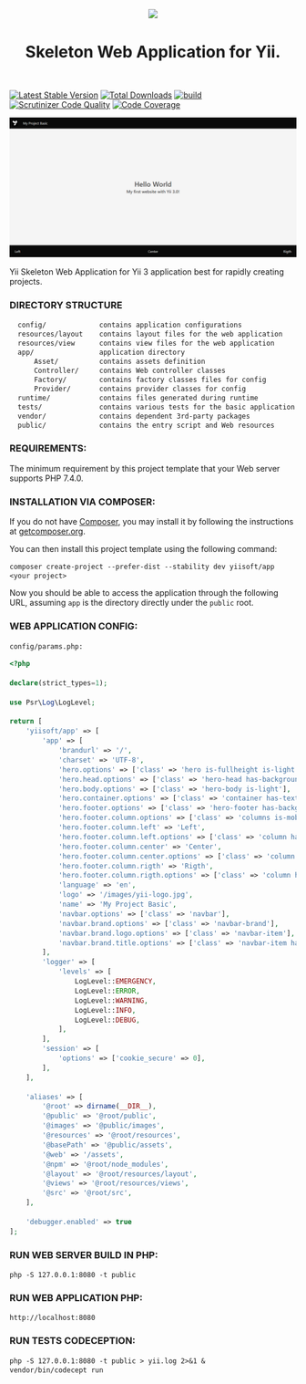<p align="center">
    <a href="https://github.com/yiisoft" target="_blank">
        <img src="https://avatars0.githubusercontent.com/u/993323" height="80px">
    </a>
    <h1 align="center">Skeleton Web Application for Yii.</h1>
    <br>
</p>

[![Latest Stable Version](https://poser.pugx.org/yiisoft/app/v/stable.png)](https://packagist.org/packages/yiisoft/app)
[![Total Downloads](https://poser.pugx.org/yiisoft/app/downloads.png)](https://packagist.org/packages/yiisoft/app)
[![build](https://github.com/yiisoft/app/workflows/build/badge.svg)](https://github.com/yiisoft/app/actions)
[![Scrutinizer Code Quality](https://scrutinizer-ci.com/g/yiisoft/app/badges/quality-score.png?b=master)](https://scrutinizer-ci.com/g/yiisoft/app/?branch=master)
[![Code Coverage](https://scrutinizer-ci.com/g/yiisoft/app/badges/coverage.png?b=master)](https://scrutinizer-ci.com/g/yiisoft/app/?branch=master)

<p align="center">
    <a href="https://github.com/yiisoft/app" target="_blank">
        <img src="docs\images\home.png" >
    </a>
</p>

Yii Skeleton Web Application for Yii 3 application best for rapidly creating projects.

### DIRECTORY STRUCTURE

      config/             contains application configurations
      resources/layout    contains layout files for the web application
      resources/view      contains view files for the web application
      app/                application directory
          Asset/          contains assets definition
          Controller/     contains Web controller classes
          Factory/        contains factory classes files for config
          Provider/       contains provider classes for config
      runtime/            contains files generated during runtime
      tests/              contains various tests for the basic application
      vendor/             contains dependent 3rd-party packages      
      public/             contains the entry script and Web resources


### REQUIREMENTS:

The minimum requirement by this project template that your Web server supports PHP 7.4.0.

### INSTALLATION VIA COMPOSER:

If you do not have [Composer](http://getcomposer.org/), you may install it by following the instructions
at [getcomposer.org](http://getcomposer.org/doc/00-intro.md#installation-nix).

You can then install this project template using the following command:

~~~
composer create-project --prefer-dist --stability dev yiisoft/app <your project>
~~~

Now you should be able to access the application through the following URL, assuming `app` is the directory
directly under the `public` root.

### WEB APPLICATION CONFIG:

`config/params.php:`

```php
<?php

declare(strict_types=1);

use Psr\Log\LogLevel;

return [
    'yiisoft/app' => [
        'app' => [
            'brandurl' => '/',
            'charset' => 'UTF-8',
            'hero.options' => ['class' => 'hero is-fullheight is-light'],
            'hero.head.options' => ['class' => 'hero-head has-background-black'],
            'hero.body.options' => ['class' => 'hero-body is-light'],
            'hero.container.options' => ['class' => 'container has-text-centered'],
            'hero.footer.options' => ['class' => 'hero-footer has-background-black'],
            'hero.footer.column.options' => ['class' => 'columns is-mobile'],
            'hero.footer.column.left' => 'Left',
            'hero.footer.column.left.options' => ['class' => 'column has-text-left has-text-light'],
            'hero.footer.column.center' => 'Center',
            'hero.footer.column.center.options' => ['class' => 'column has-text-centered has-text-light'],
            'hero.footer.column.rigth' => 'Rigth',
            'hero.footer.column.rigth.options' => ['class' => 'column has-text-right has-text-light'],
            'language' => 'en',
            'logo' => '/images/yii-logo.jpg',
            'name' => 'My Project Basic',
            'navbar.options' => ['class' => 'navbar'],
            'navbar.brand.options' => ['class' => 'navbar-brand'],
            'navbar.brand.logo.options' => ['class' => 'navbar-item'],
            'navbar.brand.title.options' => ['class' => 'navbar-item has-text-light'],
        ],
        'logger' => [
            'levels' => [
                LogLevel::EMERGENCY,
                LogLevel::ERROR,
                LogLevel::WARNING,
                LogLevel::INFO,
                LogLevel::DEBUG,
            ],
        ],
        'session' => [
            'options' => ['cookie_secure' => 0],
        ],
    ],

    'aliases' => [
        '@root' => dirname(__DIR__),
        '@public' => '@root/public',
        '@images' => '@public/images',
        '@resources' => '@root/resources',
        '@basePath' => '@public/assets',
        '@web' => '/assets',
        '@npm' => '@root/node_modules',
        '@layout' => '@root/resources/layout',
        '@views' => '@root/resources/views',
        '@src' => '@root/src',
    ],

    'debugger.enabled' => true
];
```

### RUN WEB SERVER BUILD IN PHP:

~~~
php -S 127.0.0.1:8080 -t public
~~~

### RUN WEB APPLICATION PHP:

~~~
http://localhost:8080
~~~

### RUN TESTS CODECEPTION:

~~~
php -S 127.0.0.1:8080 -t public > yii.log 2>&1 &
vendor/bin/codecept run
~~~
